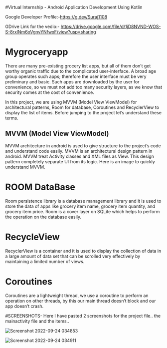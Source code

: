 #Virtual Internship - Android Application Development Using Kotlin


Google Developer Profile:-https://g.dev/Suraj1108

GDrive Link for the vedio:- https://drive.google.com/file/d/1jD8NVND-WOS-S-8rxlNm6oVgnvYNfwxF/view?usp=sharing


# Mygroceryapp

There are many pre-existing grocery list apps, but all of them don’t get worthy organic traffic due to the complicated user-interface. A broad age group operates such apps; therefore the user interface must be very preliminary and basic. Such apps are downloaded by the user for convenience, so we must not add too many security layers, as we know that security comes at the cost of convenience.

In this project, we are using MVVM (Model View ViewModel) for architectural patterns, Room for database, Coroutines and RecyclerView to display the list of items. Before jumping to the project let’s understand these terms.


## MVVM (Model View ViewModel)

MVVM architecture in android is used to give structure to the project’s code and understand code easily. MVVM is an architectural design pattern in android. MVVM treat Activity classes and XML files as View. This design pattern completely separate UI from its logic. Here is an image to quickly understand MVVM.  


# ROOM DataBase

Room persistence library is a database management library and it is used to store the data of apps like grocery item name, grocery item quantity, and grocery item price. Room is a cover layer on SQLite which helps to perform the operation on the database easily.

# RecycleView

RecyclerView is a container and it is used to display the collection of data in a large amount of data set that can be scrolled very effectively by maintaining a limited number of views.


# Coroutines

Coroutines are a lightweight thread, we use a coroutine to perform an operation on other threads, by this our main thread doesn’t block and our app doesn’t crash. 


#SCREENSHOTS-
Here I have pasted 2 screenshots for the project file.. the mainactivity file and the items..

![Screenshot 2022-09-24 034853](https://user-images.githubusercontent.com/91555602/192064796-272f84b5-bcc1-4537-86fd-8704f083d346.jpg)


![Screenshot 2022-09-24 034911](https://user-images.githubusercontent.com/91555602/192064916-a25d2dc9-6203-4d59-b4b8-25934bc5ec82.jpg)




